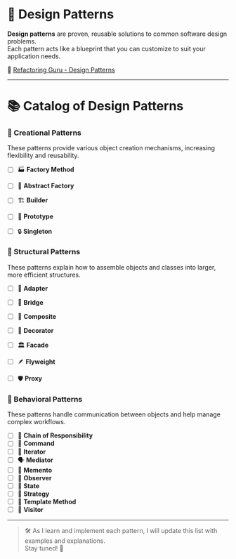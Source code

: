 
# 🎯 Design Patterns

**Design patterns** are proven, reusable solutions to common software design problems.  
Each pattern acts like a blueprint that you can customize to suit your application needs.

🔗 [Refactoring Guru - Design Patterns](https://refactoring.guru/design-patterns)

---

# 📚 Catalog of Design Patterns

### 🧱 Creational Patterns

These patterns provide various object creation mechanisms, increasing flexibility and reusability.

- [ ] 🏭 **Factory Method**
- [ ] 🧰 **Abstract Factory**
- [ ] 🏗️ **Builder**
- [ ] 🧬 **Prototype**
- [ ] 🔒 **Singleton**


### 🧩 Structural Patterns

These patterns explain how to assemble objects and classes into larger, more efficient structures.

- [ ] 🔌 **Adapter**
- [ ] 🌉 **Bridge**
- [ ] 🌲 **Composite**
- [ ] 🎨 **Decorator**
- [ ] 🏛️ **Facade**
- [ ] 🪶 **Flyweight**
- [ ] 🛡️ **Proxy**


### 🤝 Behavioral Patterns

These patterns handle communication between objects and help manage complex workflows.

- [ ] 🔗 **Chain of Responsibility**
- [ ] 📝 **Command**
- [ ] 🔁 **Iterator**
- [ ] 🗣️ **Mediator**
- [ ] 💾 **Memento**
- [ ] 👀 **Observer**
- [ ] 🧠 **State**
- [ ] 🧭 **Strategy**
- [ ] 🧪 **Template Method**
- [ ] 🎫 **Visitor**

---

> 🛠️ As I learn and implement each pattern, I will update this list with examples and explanations.  
> Stay tuned! 🚀